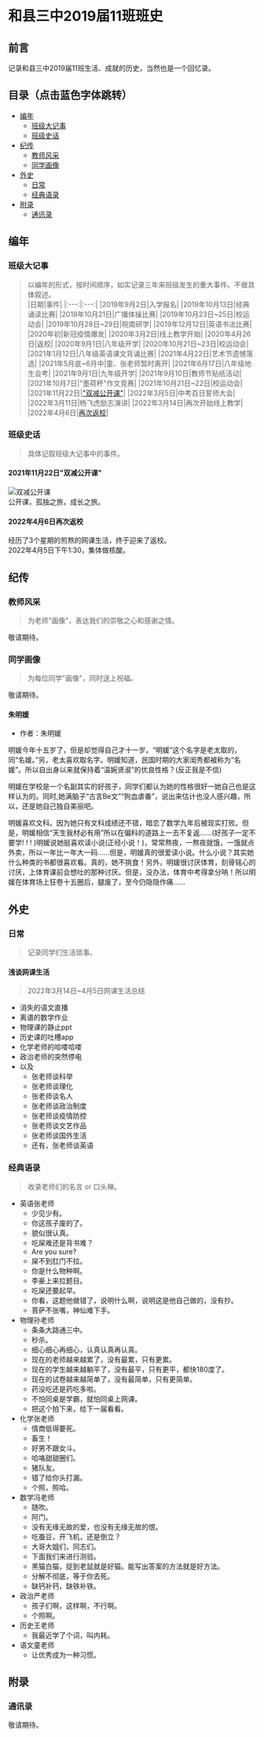 # 和县三中2019届11班班史

## 前言
记录和县三中2019届11班生活、成就的历史，当然也是一个回忆录。  

## 目录（点击蓝色字体跳转）
* [编年][1]
    + [班级大记事][5]
    + [班级史话][6]
* [纪传][2]
    + [教师风采][7]
    + [同学画像][8]
* [外史][3]
    + [日常][9]
    + [经典语录][10]
* [附录][4]
    + [通讯录][11]  

## 编年

### 班级大记事
> 以编年的形式，按时间顺序，如实记录三年来班级发生的重大事件。不做具体叙述。  
|日期|事件|
|:---:|:---:|
|2019年9月2日|入学报名|
|2019年10月13日|经典诵读比赛|
|2019年10月21日|广播体操比赛|
|2019年10月23日~25日|校运动会|
|2019年10月28日~29日|皖南研学|
|2019年12月12日|英语书法比赛|
|2020年初|新冠疫情爆发|
|2020年3月2日|线上教学开始|
|2020年4月26日|返校|
|2020年9月1日|八年级开学|
|2020年10月21日~23日|校运动会|
|2021年1月12日|八年级英语课文背诵比赛|
|2021年4月22日|艺术节遗憾落选|
|2021年5月底~6月中|童、张老师暂时离开|
|2021年6月17日|八年级地生会考|
|2021年9月1日|九年级开学|
|2021年9月10日|教师节贴纸活动|
|2021年10月7日|"墨荷杯"作文竞赛|
|2021年10月21日~22日|校运动会|
|2021年11月22日|["双减公开课"][101]|
|2022年3月5日|中考百日誓师大会|
|2022年3月11日|杨飞虎励志演讲|
|2022年3月14日|再次开始线上教学|
|2022年4月6日|[再次返校][102]|  

### 班级史话
> 具体记叙班级大记事中的事件。  

#### 2021年11月22日"双减公开课"
![双减公开课][201]  
公开课，孤独之旅，成长之旅。  

#### 2022年4月6日再次返校
经历了3个星期的煎熬的网课生活，终于迎来了返校。  
2022年4月5日下午1:30，集体做核酸。  

## 纪传

### 教师风采
> 为老师"画像"，表达我们的崇敬之心和感谢之情。  

敬请期待。  
### 同学画像
> 为每位同学"画像"，同时送上祝福。  

敬请期待。
#### 朱明媛 
* 作者：朱明媛  

明媛今年十五岁了，但是却觉得自己才十一岁。“明媛”这个名字是老太取的，同“名媛。”另，老太喜欢取名字。明媛知道，民国时期的大家闺秀都被称为“名媛”。所以自出身以来就保持着“温婉贤淑”的优良性格？(反正我是不信)   

明媛在学校是一个名副其实的好孩子，同学们都认为她的性格很好一她自己也是这样认为的。同时,她满脑子“古言Be文”“狗血虐番”，说出来估计也没人感兴趣，所以，还是她自己独自美丽吧。  

明媛喜欢文科。因为她只有文科成绩还不错，暗恋了数学九年后被现实打败。但是，明媛相信“天生我材必有用”所以在偏科的道路上一去不复返……(好孩子一定不要学! ! ! )明媛说她挺喜欢读小说(正经小说！)，常常熬夜，一熬夜就饿，一饿就点外卖，所以一年比一年大一码……但是，明媛真的很爱读小说。什么小说？其实她什么种类的书都很喜欢看。真的，她不挑食！另外，明媛很讨厌体育，刻骨铭心的讨厌，上体育课前会想吐的那种讨厌。但是，没办法，体育中考得拿分呐！所以明媛在体育场上狂卷十五圈后，腿废了，至今仍隐隐作痛……  

## 外史

### 日常
> 记录同学们生活琐事。  

#### 浅谈网课生活
> 2022年3月14日~4月5日网课生活总结  

* 消失的语文直播
* 离谱的数学作业
* 物理课的静止ppt
* 历史课的吐槽app
* 化学老师的哈喽哈喽
* 政治老师的突然停电
* 以及
    + 张老师谈科举
    + 张老师谈理化
    + 张老师谈名人
    + 张老师谈政治制度
    + 张老师谈疫情防控
    + 张老师谈文艺作品
    + 张老师谈国外生活
    + 还有，张老师谈英语  

### 经典语录
> 收录老师们的名言 or 口头禅。  

* 英语张老师
    + 少见少有。
    + 你这孩子废的了。
    + 貌似很认真。
    + 吃屎难还是背书难？
    + Are you sure?
    + 屎不到肛门不拉。
    + 你是什么物种啊。
    + 李豪上来拉题目。
    + 吃屎还要起早。
    + 你看，这题他做错了，说明什么啊，说明这是他自己做的，没有抄。
    + 菩萨不张嘴，神仙难下手。
* 物理孙老师
    + 条条大路通三中。
    + 秒杀。
    + 细心细心再细心，认真认真再认真。
    + 现在的老师越来越累了，没有最累，只有更累。
    + 现在的学生越来越躺平了，没有最平，只有更平，都快180度了。
    + 现在的试卷越来越简单了，没有最简单，只有更简单。
    + 药没吃还是药吃多啦。
    + 不怕同桌是学霸，就怕同桌上网课。
    + 把这个拍下来，给下一届看看。
* 化学张老师
    + 情商低得要死。
    + 畜生！
    + 好男不跟女斗。
    + 哈咯甜甜圈们。
    + 猪队友。
    + 错了给你头打漏。
    + 个照，照哈。
* 数学冯老师
    + 随吹。
    + 阿门。
    + 没有无缘无故的爱，也没有无缘无故的恨。
    + 吃蚕豆，开飞机，还是倒立？
    + 大哥大姐们，同志们。
    + 下面我们来进行测验。
    + 黑猫白猫，捉到老鼠就是好猫。能写出答案的方法就是好方法。
    + 分解不彻底，等于你去死。
    + 缺钙补钙，缺铁补铁。
* 政治严老师
    + 孩子们啊，这样啊，不行啊。
    + 个照啊。
* 历史王老师
    + 我最近学了个词，叫内耗。
* 语文童老师
    + 让优秀成为一种习惯。  

## 附录
### 通讯录
敬请期待。

[1]:#编年
[2]:#纪传
[3]:#外史
[4]:#附录
[5]:#班级大记事
[6]:#班级史话
[7]:#教师风采
[8]:#同学画像
[9]:#日常
[10]:#经典语录
[11]:#通讯录

[101]:#2021年11月22日"双减公开课"
[102]:#2022年4月6日再次返校

[201]:/photos/201.jpg
